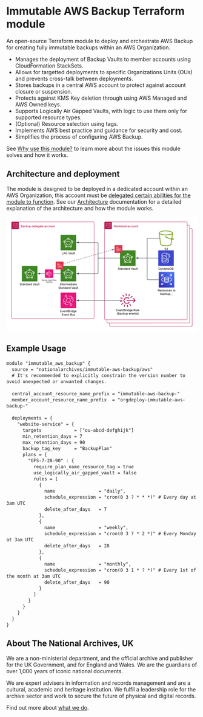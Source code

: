# Immutable AWS Backup Terraform module

An open-source Terraform module to deploy and orchestrate AWS Backup for creating fully immutable backups within an AWS Organization.

- Manages the deployment of Backup Vaults to member accounts using CloudFormation StackSets.
- Allows for targetted deployments to specific Organizations Units (OUs) and prevents cross-talk between deployments.
- Stores backups in a central AWS account to protect against account closure or suspension.
- Protects against KMS Key deletion through using AWS Managed and AWS Owned keys.
- Supports Logically Air Gapped Vaults, with logic to use them only for supported resource types.
- (Optional) Resource selection using tags.
- Implements AWS best practice and guidance for security and cost.
- Simplifies the process of configuring AWS Backup.

See [Why use this module?](https://nationalarchives.github.io/terraform-aws-immutable-aws-backup/why-use-this-module/) to learn more about the issues this module solves and how it works.

## Architecture and deployment

The module is designed to be deployed in a dedicated account within an AWS Organization, this account must be [delegated certain abilities for the module to function](https://nationalarchives.github.io/terraform-aws-immutable-aws-backup/usage-prerequisites/). See our [Architecture](https://nationalarchives.github.io/terraform-aws-immutable-aws-backup/architecture/) documentation for a detailed explanation of the architecture and how the module works.

![Architecture Diagram](https://raw.githubusercontent.com/nationalarchives/terraform-aws-immutable-aws-backup/refs/heads/main/docs/assets/images/backup-deployment-architecture.png)

## Example Usage

```hcl
module "immutable_aws_backup" {
  source = "nationalarchives/immutable-aws-backup/aws"
  # It's recommended to explicitly constrain the version number to avoid unexpected or unwanted changes.

  central_account_resource_name_prefix = "immutable-aws-backup-"
  member_account_resource_name_prefix  = "orgdeploy-immutable-aws-backup-"

  deployments = {
    "website-service" = {
      targets            = ["ou-abcd-defghijk"]
      min_retention_days = 7
      max_retention_days = 90
      backup_tag_key     = "BackupPlan"
      plans = {
        "GFS-7-28-90" : {
          require_plan_name_resource_tag = true
          use_logically_air_gapped_vault = false
          rules = [
            {
              name                = "daily",
              schedule_expression = "cron(0 3 ? * * *)" # Every day at 3am UTC
              delete_after_days   = 7
            },
            {
              name                = "weekly",
              schedule_expression = "cron(0 3 ? * 2 *)" # Every Monday at 3am UTC
              delete_after_days   = 28
            },
            {
              name                = "monthly",
              schedule_expression = "cron(0 3 1 * ? *)" # Every 1st of the month at 3am UTC
              delete_after_days   = 90
            }
          ]
        }
      }
    }
  }
}
```

## About The National Archives, UK

We are a non-ministerial department, and the official archive and publisher for the UK Government, and for England and Wales. We are the guardians of over 1,000 years of iconic national documents.

We are expert advisers in information and records management and are a cultural, academic and heritage institution. We fulfil a leadership role for the archive sector and work to secure the future of physical and digital records.

Find out more about [what we do](https://www.nationalarchives.gov.uk/about/our-role/what-we-do/).
